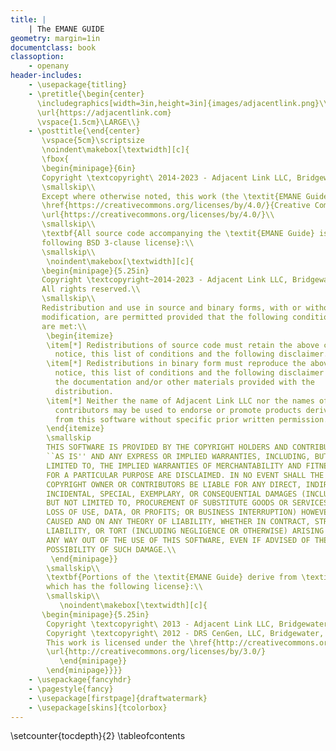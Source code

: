 ```yaml
---
title: |
    | The EMANE GUIDE
geometry: margin=1in
documentclass: book
classoption:
    - openany
header-includes:
    - \usepackage{titling}
    - \pretitle{\begin{center}
      \includegraphics[width=3in,height=3in]{images/adjacentlink.png}\\
      \url{https://adjacentlink.com}
      \vspace{1.5cm}\LARGE\\}
    - \posttitle{\end{center}
       \vspace{5cm}\scriptsize
       \noindent\makebox[\textwidth][c]{
       \fbox{
       \begin{minipage}{6in}
       Copyright \textcopyright\ 2014-2023 - Adjacent Link LLC, Bridgewater, New Jersey\\
       \smallskip\\
       Except where otherwise noted, this work (the \textit{EMANE Guide}) is licensed under 
       \href{https://creativecommons.org/licenses/by/4.0/}{Creative Commons Attribution 4.0 International License}.\\
       \url{https://creativecommons.org/licenses/by/4.0/}\\
       \smallskip\\
       \textbf{All source code accompanying the \textit{EMANE Guide} is released under the
       following BSD 3-clause license}:\\
       \smallskip\\
        \noindent\makebox[\textwidth][c]{
       \begin{minipage}{5.25in}
       Copyright \textcopyright~2014-2023 - Adjacent Link LLC, Bridgewater, New Jersey\\
       All rights reserved.\\
       \smallskip\\
       Redistribution and use in source and binary forms, with or without
       modification, are permitted provided that the following conditions
       are met:\\
        \begin{itemize}
        \item[*] Redistributions of source code must retain the above copyright
          notice, this list of conditions and the following disclaimer.
        \item[*] Redistributions in binary form must reproduce the above copyright
          notice, this list of conditions and the following disclaimer in
          the documentation and/or other materials provided with the
          distribution.
        \item[*] Neither the name of Adjacent Link LLC nor the names of its
          contributors may be used to endorse or promote products derived
          from this software without specific prior written permission.
        \end{itemize}
        \smallskip
        THIS SOFTWARE IS PROVIDED BY THE COPYRIGHT HOLDERS AND CONTRIBUTORS
        ``AS IS'' AND ANY EXPRESS OR IMPLIED WARRANTIES, INCLUDING, BUT NOT
        LIMITED TO, THE IMPLIED WARRANTIES OF MERCHANTABILITY AND FITNESS
        FOR A PARTICULAR PURPOSE ARE DISCLAIMED. IN NO EVENT SHALL THE
        COPYRIGHT OWNER OR CONTRIBUTORS BE LIABLE FOR ANY DIRECT, INDIRECT,
        INCIDENTAL, SPECIAL, EXEMPLARY, OR CONSEQUENTIAL DAMAGES (INCLUDING,
        BUT NOT LIMITED TO, PROCUREMENT OF SUBSTITUTE GOODS OR SERVICES;
        LOSS OF USE, DATA, OR PROFITS; OR BUSINESS INTERRUPTION) HOWEVER
        CAUSED AND ON ANY THEORY OF LIABILITY, WHETHER IN CONTRACT, STRICT
        LIABILITY, OR TORT (INCLUDING NEGLIGENCE OR OTHERWISE) ARISING IN
        ANY WAY OUT OF THE USE OF THIS SOFTWARE, EVEN IF ADVISED OF THE
        POSSIBILITY OF SUCH DAMAGE.\\
         \end{minipage}}
        \smallskip\\
        \textbf{Portions of the \textit{EMANE Guide} derive from \textit{EMANE User Manual 0.8.1}
        which has the following license}:\\
        \smallskip\\
           \noindent\makebox[\textwidth][c]{
       \begin{minipage}{5.25in}
        Copyright \textcopyright\ 2013 - Adjacent Link LLC, Bridgewater, New Jersey\\
        Copyright \textcopyright\ 2012 - DRS CenGen, LLC, Bridgewater, New Jersey\\
        This work is licensed under the \href{http://creativecommons.org/licenses/by/3.0/}{Creative Commons Attribution 3.0 Unported License}.\\
        \url{http://creativecommons.org/licenses/by/3.0/}
           \end{minipage}}
        \end{minipage}}}}
    - \usepackage{fancyhdr}
    - \pagestyle{fancy}
    - \usepackage[firstpage]{draftwatermark}
    - \usepackage[skins]{tcolorbox}
---
```

\setcounter{tocdepth}{2}
\tableofcontents
